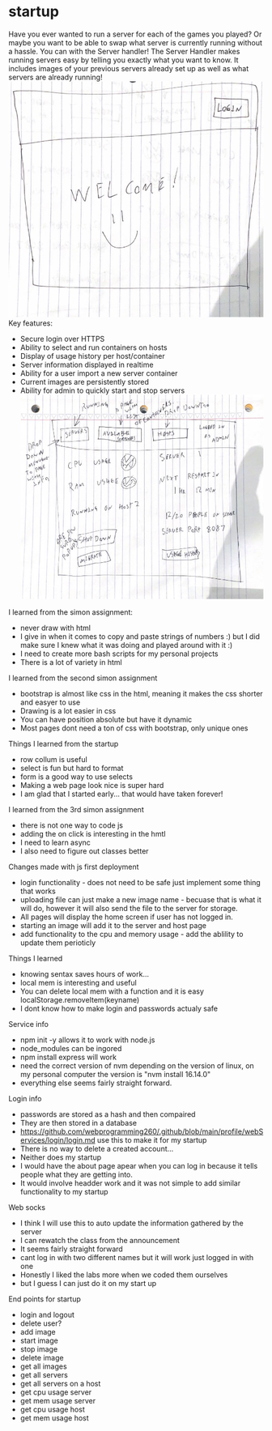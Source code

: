 # startup
Have you ever wanted to run a server for each of the games you played? Or maybe you want to be able to swap what server is currently running without a hassle. You can with the Server handler! The Server Handler makes running servers easy by telling you exactly what you want to know. It includes images of your previous servers already set up as well as what servers are already running!
![alt text](./Example1.jpg)
Key features:

- Secure login over HTTPS
- Ability to select and run containers on hosts
- Display of usage history per host/container
- Server information displayed in realtime
- Ability for a user import a new server container
- Current images are persistently stored
- Ability for admin to quickly start and stop servers
![alt text](./Example2.jpg)



I learned from the simon assignment:
- never draw with html
- I give in when it comes to copy and paste strings of numbers :) but I did make sure I knew what it was doing and played around with it :) 
- I need to create more bash scripts for my personal projects
- There is a lot of variety in html

I learned from the second simon assignment
- bootstrap is almost like css in the html, meaning it makes the css shorter and easyer to use
- Drawing is a lot easier in css
- You can have position absolute but have it dynamic
- Most pages dont need a ton of css with bootstrap, only unique ones

Things I learned from the startup
- row collum is useful 
- select is fun but hard to format
- form is a good way to use selects
- Making a web page look nice is super hard
- I am glad that I started early... that would have taken forever!

I learned from the 3rd simon assignment
- there is not one way to code js
- adding the on click is interesting in the hmtl
- I need to learn async 
- I also need to figure out classes better

Changes made with js first deployment
- login functionality - does not need to be safe just implement some thing that works
- uploading file can just make a new image name - becuase that is what it will do, however it will also send the file to the server for storage. 
- All pages will display the home screen if user has not logged in. 
- starting an image will add it to the server and host page
- add functionality to the cpu and memory usage - add the ablility to update them perioticly 

Things I learned
- knowing sentax saves hours of work...
- local mem is interesting and useful 
- You can delete local mem with a function and it is easy localStorage.removeItem(keyname)
- I dont know how to make login and passwords actualy safe 

Service info
- npm init -y allows it to work with node.js
- node_modules can be ingored
- npm install express  will work
- need the correct version of nvm depending on the version of linux, on my personal computer the version is "nvm install 16.14.0"
- everything else seems fairly straight forward. 

Login info
- passwords are stored as a hash and then compaired
- They are then stored in a database 
- https://github.com/webprogramming260/.github/blob/main/profile/webServices/login/login.md use this to make it for my startup
- There is no way to delete a created account...
- Neither does my startup
- I would have the about page apear when you can log in because it tells people what they are getting into. 
- It would involve headder work and it was not simple to add similar functionality to my startup

Web socks
- I think I will use this to auto update the information gathered by the server
- I can rewatch the class from the announcement 
- It seems fairly straight forward
- cant log in with two different names but it will work just logged in with one
- Honestly I liked the labs more when we coded them ourselves
- but I guess I can just do it on my start up

End points for startup
- login and logout
- delete user?
- add image
- start image
- stop image
- delete image
- get all images
- get all servers
- get all servers on a host
- get cpu usage server
- get mem usage server
- get cpu usage host
- get mem usage host
